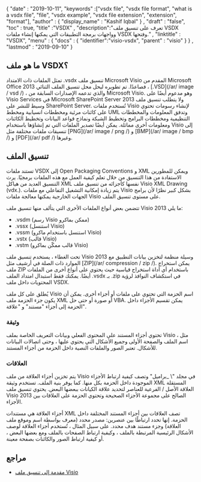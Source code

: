 {
  "date" : "2019-10-11",
  "keywords" :["vsdx file", "vsdx file format", "what is a vsdx file", "file", "vsdx example", "vsdx file extension", "extension", "format"],
  "author" : {
    "display_name" : "Kashif Iqbal"
} ,
  "draft" : "false",
  "toc" : true,
  "title" :"VSDX" ,
  "description":"تعرف على تنسيق ملف VSDX وواجهات برمجة التطبيقات التي يمكنها إنشاء ملفات VSDX وفتحها." ,
  "linktitle" : "VSDX",
  "menu" : {
    "docs" : {
	"identifier":"visio-vsdx",
      "parent" : "visio"
}
} ,
  "lastmod" : "2019-09-10"
}

## ما هو ملف VSDX؟

تمثل الملفات ذات الامتداد .vsdx تنسيق ملف Microsoft Visio المقدم من Microsoft Office 2013 فصاعدًا. تم تطويره ليحل محل تنسيق الملف الثنائي ، [.VSD](/ar/ image / vsd /) ، والذي تدعمه الإصدارات السابقة من Microsoft Visio. وهو مدعوم أيضًا على Visio Services في Microsoft SharePoint Server 2013 ولا يتطلب تنسيق ملف وسيط للنشر على SharePoint Server. تُستخدم ملفات Visio لإنشاء رسومات تحتوي على كائنات مرئية ومخططات انسيابية ومخطط UML وتدفق المعلومات والمخططات التنظيمية ومخططات البرامج وتخطيط الشبكة ونماذج قواعد البيانات وتخطيط الكائنات ومعلومات أخرى مماثلة. يمكن أيضًا تصدير الملفات التي تم إنشاؤها باستخدام Visio إلى تنسيقات ملفات مختلفة مثل [PNG](/ar/ image / png /) و [BMP](/ar/ image / bmp /) و [PDF](/ar/ pdf /) وغيرها.

## تنسيق الملف ##

تستند ملفات VSDX إلى Open Packaging Conventions و XML ويمكن للمطورين الاستفادة من هذا التنسيق من خلال تعلم كيفية العمل مع هذه الملفات برمجيًا. يرث التنسيق العديد من هياكل XML نفسها كأجزائه من تنسيق ملف Visio XML Drawing (vdx.). يتم زيادة إمكانية التشغيل التفاعلي مع ملفات Visio بشكل كبير نظرًا لأن برامج الجهات الخارجية يمكنها معالجة ملفات Visio على مستوى تنسيق الملف.

تتضمن بعض أنواع الملفات الأخرى التي يتألف منها تنسيق ملف Visio 2013 ما يلي:

* .vsdm (رسم Visio ممكن بماكرو)
* .vssx (استنسل Visio)
* .vssm (استنسل باستخدام ماكرو Visio)
* .vstx (قالب Visio)
* .vstm (قالب ممكّن بماكرو Visio)

تحت الغطاء ، يستخدم تنسيق ملف Visio 2013 وسيلة منظمة لتخزين بيانات التطبيق مع الموارد ذات الصلة في أرشيف مثل [ZIP](/ar/ compression / zip /). يمكن استخراج ملف ZIP باستخدام أي أداة استخراج قياسية حيث يحتوي على أنواع أخرى من الملفات أيضًا. يمكنك فقط استبدال امتداد الملف .vsdx بـ .zip في استكشاف النوافذ لرؤية المحتويات داخل ملف VSDX.

يُطلق على كل ملف Visio اسم الحزمة التي تحتوي على ملفات أو أجزاء أخرى. يمكن أن يكون جزء الحزمة ملف XML أو صورة أو حتى حل VBA. يمكن تقسيم الأجزاء داخل الحزمة إلى أجزاء "مستند" و "علاقة".

### وثيقة ###

تحتوي أجزاء المستند على المحتوى الفعلي وبيانات التعريف الخاصة بملف Visio ، مثل اسم الملف والصفحة الأولى وجميع الأشكال التي يحتوي عليها ، وحتى اتصالات البيانات للأشكال. تعتبر الصور والملفات النصية داخل الحزمة من أجزاء المستند.

### العلاقات ###

يتم تخزين أجزاء العلاقة من ملف Visio في مجلد "\ _براميل" وتصف كيفية ارتباط الأجزاء الموجودة داخل الحزمة بكل منها. كما يوفر بنية الملف. تستخدم وثيقة XML المستقلة العلاقة الأصل / الفرعية للعناصر لتحديد علاقة الكيانات ببعضها البعض. يحتوي تنسيق ملف Visio 2013 الصالح على مجموعة الأجزاء الصحيحة وتحتوي الحزمة على العلاقات بين الأجزاء.

أجزاء العلاقة هي مستندات XML تصف العلاقات بين أجزاء المستند المختلفة داخل الحزمة. إنها تحدد ارتباطًا بين عنصرين: مصدر محدد (معرف بواسطة اسم وموقع ملف العلاقة) وجزء مستند هدف محدد. على سبيل المثال ، تُستخدم أجزاء العلاقة لوصف الأشكال الرئيسية المرتبطة بالملف ، وكيفية ارتباط الصفحات بالملف ومع بعضها البعض ، أو كيفية ارتباط الصور والكائنات بصفحة معينة.

## مراجع ##

* [مقدمة إلى تنسيق ملف Visio](https://docs.microsoft.com/en-us/office/client-developer/visio/introduction-to-the-visio-file-formatvsdx)


